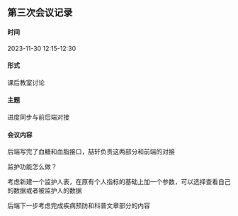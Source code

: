 ## 第三次会议记录

#### 时间

2023-11-30 12:15-12:30

#### 形式

课后教室讨论

#### 主题

进度同步与前后端对接

#### 会议内容

后端写完了血糖和血脂接口，喆轩负责这两部分和前端的对接

监护功能怎么做？

考虑新建一个监护人表，在原有个人指标的基础上加一个参数，可以选择查看自己的数据或者被监护人的数据

后端下一步考虑完成疾病预防和科普文章部分的内容

